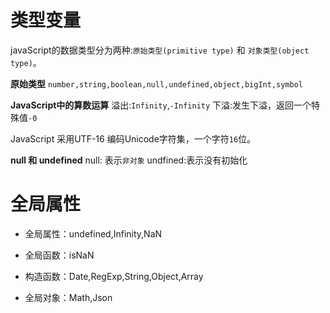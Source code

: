 # 类型变量



javaScript的数据类型分为两种:`原始类型(primitive type)` 和 `对象类型(object type)`。

**原始类型**
`number,string,boolean,null,undefined,object,bigInt,symbol`



**JavaScript中的算数运算**
溢出:`Infinity`,`-Infinity`
下溢:发生下溢，返回一个特殊值`-0`

JavaScript 采用UTF-16 编码Unicode字符集，一个字符`16`位。



**null 和 undefined**
null: 表示`非对象`
undfined:表示没有初始化

### 

# 全局属性

- 全局属性：undefined,Infinity,NaN

- 全局函数：isNaN

- 构造函数：Date,RegExp,String,Object,Array

- 全局对象：Math,Json

